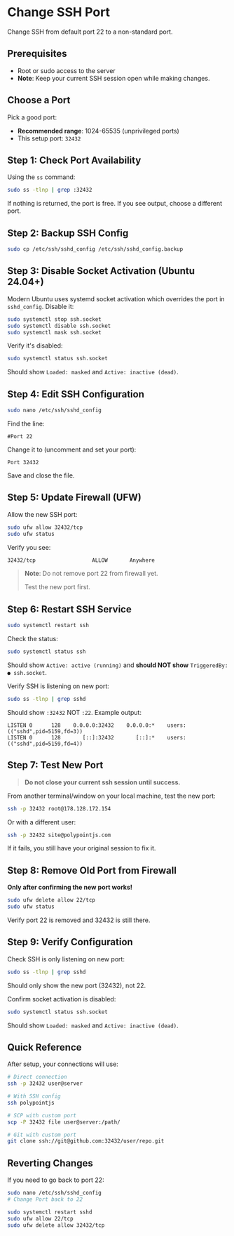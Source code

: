 # Change SSH Port

Change SSH from default port 22 to a non-standard port.

## Prerequisites

- Root or sudo access to the server
- **Note**: Keep your current SSH session open while making changes.

## Choose a Port

Pick a good port:

- **Recommended range**: 1024-65535 (unprivileged ports)
- This setup port: `32432`

## Step 1: Check Port Availability

Using the `ss` command:

```bash
sudo ss -tlnp | grep :32432
```

If nothing is returned, the port is free. If you see output, choose a different port.

## Step 2: Backup SSH Config

```bash
sudo cp /etc/ssh/sshd_config /etc/ssh/sshd_config.backup
```

## Step 3: Disable Socket Activation (Ubuntu 24.04+)

Modern Ubuntu uses systemd socket activation which overrides the port in `sshd_config`. Disable it:

```bash
sudo systemctl stop ssh.socket
sudo systemctl disable ssh.socket
sudo systemctl mask ssh.socket
```

Verify it's disabled:

```bash
sudo systemctl status ssh.socket
```

Should show `Loaded: masked` and `Active: inactive (dead)`.

## Step 4: Edit SSH Configuration

```bash
sudo nano /etc/ssh/sshd_config
```

Find the line:

```
#Port 22
```

Change it to (uncomment and set your port):

```
Port 32432
```

Save and close the file.

## Step 5: Update Firewall (UFW)

Allow the new SSH port:

```bash
sudo ufw allow 32432/tcp
sudo ufw status
```

Verify you see:

```bash
32432/tcp                  ALLOW       Anywhere
```

> **Note**: Do not remove port 22 from firewall yet. 
>
> Test the new port first.

## Step 6: Restart SSH Service

```bash
sudo systemctl restart ssh
```

Check the status:

```bash
sudo systemctl status ssh
```

Should show `Active: active (running)` and **should NOT show** `TriggeredBy: ● ssh.socket`.

Verify SSH is listening on new port:

```bash
sudo ss -tlnp | grep sshd
```

Should show `:32432` NOT `:22`. Example output:

```
LISTEN 0      128    0.0.0.0:32432    0.0.0.0:*    users:(("sshd",pid=5159,fd=3))
LISTEN 0      128       [::]:32432       [::]:*    users:(("sshd",pid=5159,fd=4))
```

## Step 7: Test New Port

> **Do not close your current ssh session until success.**

From another terminal/window on your local machine, test the new port:

```bash
ssh -p 32432 root@178.128.172.154
```

Or with a different user:

```bash
ssh -p 32432 site@polypointjs.com
```

If it fails, you still have your original session to fix it.

## Step 8: Remove Old Port from Firewall

**Only after confirming the new port works!**

```bash
sudo ufw delete allow 22/tcp
sudo ufw status
```

Verify port 22 is removed and 32432 is still there.

## Step 9: Verify Configuration

Check SSH is only listening on new port:

```bash
sudo ss -tlnp | grep sshd
```

Should only show the new port (32432), not 22.

Confirm socket activation is disabled:

```bash
sudo systemctl status ssh.socket
```

Should show `Loaded: masked` and `Active: inactive (dead)`.

## Quick Reference

After setup, your connections will use:

```bash
# Direct connection
ssh -p 32432 user@server

# With SSH config
ssh polypointjs

# SCP with custom port
scp -P 32432 file user@server:/path/

# Git with custom port
git clone ssh://git@github.com:32432/user/repo.git
```

## Reverting Changes

If you need to go back to port 22:

```bash
sudo nano /etc/ssh/sshd_config
# Change Port back to 22

sudo systemctl restart sshd
sudo ufw allow 22/tcp
sudo ufw delete allow 32432/tcp
```

